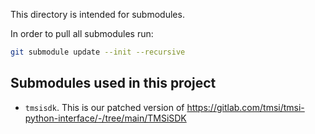 This directory is intended for submodules.

In order to pull all submodules run:

``` sh
git submodule update --init --recursive
```

## Submodules used in this project

* `tmsisdk`. This is our patched version of
  https://gitlab.com/tmsi/tmsi-python-interface/-/tree/main/TMSiSDK
